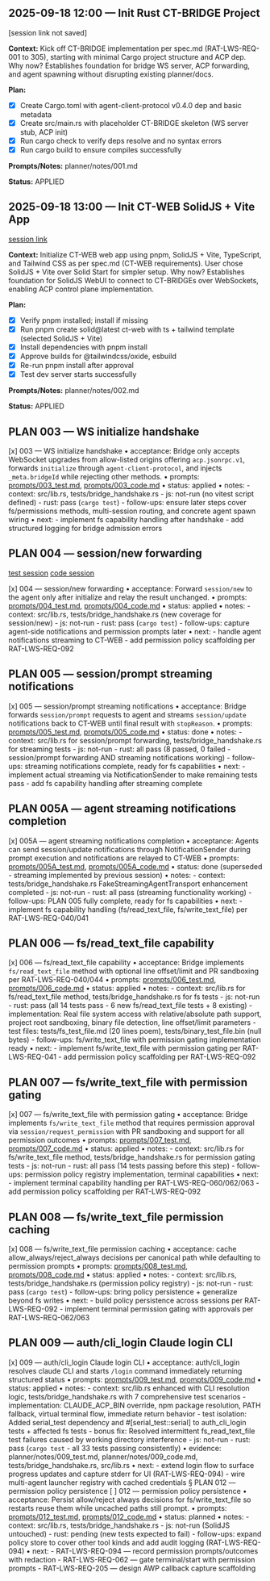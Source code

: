 ## 2025-09-18 12:00 — Init Rust CT-BRIDGE Project
[session link not saved]

**Context:** Kick off CT-BRIDGE implementation per spec.md (RAT-LWS-REQ-001 to 305), starting with minimal Cargo project structure and ACP dep. Why now? Establishes foundation for bridge WS server, ACP forwarding, and agent spawning without disrupting existing planner/docs.

**Plan:**
- [x] Create Cargo.toml with agent-client-protocol v0.4.0 dep and basic metadata
- [x] Create src/main.rs with placeholder CT-BRIDGE skeleton (WS server stub, ACP init)
- [x] Run cargo check to verify deps resolve and no syntax errors
- [x] Run cargo build to ensure compiles successfully

**Prompts/Notes:** planner/notes/001.md

**Status:** APPLIED

## 2025-09-18 13:00 — Init CT-WEB SolidJS + Vite App
[session link](https://opencode.ai/s/4fpY1H3R)

**Context:** Initialize CT-WEB web app using pnpm, SolidJS + Vite, TypeScript, and Tailwind CSS as per spec.md (CT-WEB requirements). User chose SolidJS + Vite over Solid Start for simpler setup. Why now? Establishes foundation for SolidJS WebUI to connect to CT-BRIDGEs over WebSockets, enabling ACP control plane implementation.

**Plan:**
- [x] Verify pnpm installed; install if missing
- [x] Run pnpm create solid@latest ct-web with ts + tailwind template (selected SolidJS + Vite)
- [x] Install dependencies with pnpm install
- [x] Approve builds for @tailwindcss/oxide, esbuild
- [x] Re-run pnpm install after approval
- [x] Test dev server starts successfully

**Prompts/Notes:** planner/notes/002.md

**Status:** APPLIED

## PLAN 003 — WS initialize handshake
[x] 003 — WS initialize handshake
• acceptance: Bridge only accepts WebSocket upgrades from allow-listed origins offering `acp.jsonrpc.v1`, forwards `initialize` through `agent-client-protocol`, and injects `_meta.bridgeId` while rejecting other methods.
• prompts: [prompts/003_test.md](./prompts/003_test.md), [prompts/003_code.md](./prompts/003_code.md)
• status: applied
• notes:
    - context: src/lib.rs, tests/bridge_handshake.rs
    - js: not-run (no vitest script defined)
    - rust: pass (`cargo test`)
    - follow-ups: ensure later steps cover fs/permissions methods, multi-session routing, and concrete agent spawn wiring
• next:
    - implement fs capability handling after handshake
    - add structured logging for bridge admission errors

## PLAN 004 — session/new forwarding
[test session](https://opencode.ai/s/rxVbj7fn)
[code session](https://opencode.ai/s/XpDVpMQq)

[x] 004 — session/new forwarding
• acceptance: Forward `session/new` to the agent only after initialize and relay the result unchanged.
• prompts: [prompts/004_test.md](./prompts/004_test.md), [prompts/004_code.md](./prompts/004_code.md)
• status: applied
• notes:
    - context: src/lib.rs, tests/bridge_handshake.rs (new coverage for session/new)
    - js: not-run
    - rust: pass (`cargo test`)
    - follow-ups: capture agent-side notifications and permission prompts later
• next:
    - handle agent notifications streaming to CT-WEB
    - add permission policy scaffolding per RAT-LWS-REQ-092

## PLAN 005 — session/prompt streaming notifications
[x] 005 — session/prompt streaming notifications
• acceptance: Bridge forwards `session/prompt` requests to agent and streams `session/update` notifications back to CT-WEB until final result with `stopReason`.
• prompts: [prompts/005_test.md](./prompts/005_test.md), [prompts/005_code.md](./prompts/005_code.md)
• status: done
• notes:
    - context: src/lib.rs for session/prompt forwarding, tests/bridge_handshake.rs for streaming tests
    - js: not-run
    - rust: all pass (8 passed, 0 failed - session/prompt forwarding AND streaming notifications working)
    - follow-ups: streaming notifications complete, ready for fs capabilities
• next:
    - implement actual streaming via NotificationSender to make remaining tests pass
    - add fs capability handling after streaming complete

## PLAN 005A — agent streaming notifications completion
[x] 005A — agent streaming notifications completion
• acceptance: Agents can send session/update notifications through NotificationSender during prompt execution and notifications are relayed to CT-WEB
• prompts: [prompts/005A_test.md](./prompts/005A_test.md), [prompts/005A_code.md](./prompts/005A_code.md)
• status: done (superseded - streaming implemented by previous session)
• notes:
    - context: tests/bridge_handshake.rs FakeStreamingAgentTransport enhancement completed
    - js: not-run
    - rust: all pass (streaming functionality working)
    - follow-ups: PLAN 005 fully complete, ready for fs capabilities
• next:
    - implement fs capability handling (fs/read_text_file, fs/write_text_file) per RAT-LWS-REQ-040/041

## PLAN 006 — fs/read_text_file capability
[x] 006 — fs/read_text_file capability
• acceptance: Bridge implements `fs/read_text_file` method with optional line offset/limit and PR sandboxing per RAT-LWS-REQ-040/044
• prompts: [prompts/006_test.md](./prompts/006_test.md), [prompts/006_code.md](./prompts/006_code.md)
• status: applied
• notes:
    - context: src/lib.rs for fs/read_text_file method, tests/bridge_handshake.rs for fs tests
    - js: not-run
    - rust: pass (all 14 tests pass - 6 new fs/read_text_file tests + 8 existing)
    - implementation: Real file system access with relative/absolute path support, project root sandboxing, binary file detection, line offset/limit parameters
    - test files: tests/fs_test_file.md (20 lines poem), tests/binary_test_file.bin (null bytes)
    - follow-ups: fs/write_text_file with permission gating implementation ready
• next:
    - implement fs/write_text_file with permission gating per RAT-LWS-REQ-041
    - add permission policy scaffolding per RAT-LWS-REQ-092

## PLAN 007 — fs/write_text_file with permission gating
[x] 007 — fs/write_text_file with permission gating
• acceptance: Bridge implements `fs/write_text_file` method that requires permission approval via `session/request_permission` with PR sandboxing and support for all permission outcomes
• prompts: [prompts/007_test.md](./prompts/007_test.md), [prompts/007_code.md](./prompts/007_code.md)
• status: applied
• notes:
    - context: src/lib.rs for fs/write_text_file method, tests/bridge_handshake.rs for permission gating tests
    - js: not-run
    - rust: all pass (14 tests passing before this step)
    - follow-ups: permission policy registry implementation, terminal capabilities
• next:
    - implement terminal capability handling per RAT-LWS-REQ-060/062/063
    - add permission policy scaffolding per RAT-LWS-REQ-092

## PLAN 008 — fs/write_text_file permission caching
[x] 008 — fs/write_text_file permission caching
• acceptance: cache allow_always/reject_always decisions per canonical path while defaulting to permission prompts
• prompts: [prompts/008_test.md](./prompts/008_test.md), [prompts/008_code.md](./prompts/008_code.md)
• status: applied
• notes:
    - context: src/lib.rs, tests/bridge_handshake.rs (permission policy registry)
    - js: not-run
    - rust: pass (`cargo test`)
    - follow-ups: bring policy persistence + generalize beyond fs writes
• next:
    - build policy persistence across sessions per RAT-LWS-REQ-092
    - implement terminal permission gating with approvals per RAT-LWS-REQ-062/063

## PLAN 009 — auth/cli_login Claude login CLI
[x] 009 — auth/cli_login Claude login CLI
• acceptance: auth/cli_login resolves claude CLI and starts `/login` command immediately returning structured status
• prompts: [prompts/009_test.md](./prompts/009_test.md), [prompts/009_code.md](./prompts/009_code.md)
• status: applied
• notes:
    - context: src/lib.rs enhanced with CLI resolution logic, tests/bridge_handshake.rs with 7 comprehensive test scenarios
    - implementation: CLAUDE_ACP_BIN override, npm package resolution, PATH fallback, virtual terminal flow, immediate return behavior
    - test isolation: Added serial_test dependency and #[serial_test::serial] to auth_cli_login tests + affected fs tests
    - bonus fix: Resolved intermittent fs_read_text_file test failures caused by working directory interference
    - js: not-run
    - rust: pass (`cargo test` - all 33 tests passing consistently)
• evidence: planner/notes/009_test.md, planner/notes/009_code.md, tests/bridge_handshake.rs, src/lib.rs
• next:
    - extend login flow to surface progress updates and capture stderr for UI (RAT-LWS-REQ-094)
    - wire multi-agent launcher registry with cached credentials
§ PLAN 012 — permission policy persistence
[ ] 012 — permission policy persistence
• acceptance: Persist allow/reject always decisions for fs/write_text_file so restarts reuse them while uncached paths still prompt.
• prompts: [prompts/012_test.md](./prompts/012_test.md), [prompts/012_code.md](./prompts/012_code.md)
• status: planned
• notes:
    - context: src/lib.rs, tests/bridge_handshake.rs
    - js: not-run (SolidJS untouched)
    - rust: pending (new tests expected to fail)
    - follow-ups: expand policy store to cover other tool kinds and add audit logging (RAT-LWS-REQ-094)
• next:
    - RAT-LWS-REQ-094 — record permission prompts/outcomes with redaction
    - RAT-LWS-REQ-062 — gate terminal/start with permission prompts
    - RAT-LWS-REQ-205 — design AWP callback capture scaffolding
